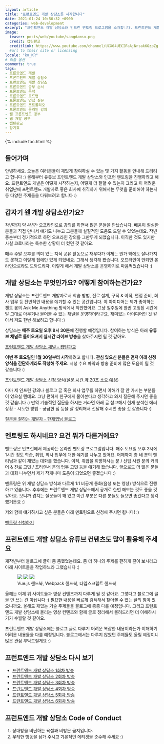 ```yaml
---
layout: article
title: "프런트엔드 개발 상담소를 시작합니다"
date: 2021-01-24 10:50:32 +0900
categories: web-development
excerpt: "프런트엔드 개발 상담소와 인프런 멘토링 프로그램을 소개합니다. 프런트엔드 개발 구직, 이직, 진로 설계, 고민에 대해서 얘기해봐요."
image:
  teaser: posts/web/youtube/sangdamso.png
  credit: 캡틴판교
  creditlink: https://www.youtube.com/channel/UCX04UECIFaAjNnsak6GzpZg
  #url to their site or licensing
locale: "ko_KR"
# 리플 옵션
comments: true
tags:
- 프론트엔드 개발
- 프론트엔드 개발 상담소
- 프런트엔드 개발 상담소
- 프론트엔드 공부 순서
- 프론트엔드 독학
- 프론트엔드 로드맵
- 프론트엔드 면접 질문
- 프론트엔드 포트폴리오
- 프론트엔드 온라인 강의
- 웹 프론트엔드 공부
- 웹 개발 공부
- 캡틴판교
- 장기효
---
```

{% include toc.html %}

## 들어가며

안녕하세요. 오늘은 여러분들이 재밌게 참여하실 수 있는 몇 가지 활동을 안내해 드리려고 합니다 :) 올해부터 유튜브 프런트엔드 개발 상담소와 인프런 멘토링을 진행하려고 해요. 프런트엔드 개발은 어떻게 시작하는지, 어떻게 더 잘할 수 있는지 그리고 이 어려운 취업난에 프런트엔드 개발자로 좋은 회사에 취직하기 위해서는 무엇을 준비해야 하는지 등 다양한 주제들을 다뤄보려고 합니다 :)

## 갑자기 웬 개발 상담소인가요?

작년까지 약 4년간 오프라인으로 강의를 하면서 많은 분들을 만났습니다. 배움이 절실한 분들과 직접 만나서 얘기도 나누고 그분들께 실질적인 도움도 드릴 수 있었는데요. 작년 중순부터 정기적으로 하던 오프라인 강의를 그만두게 되었습니다. 이직한 것도 있지만 사실 코로나라는 특수한 상황이 더 컸던 것 같아요.

매주 주말 오후를 의미 있는 지식 공유 활동으로 채우다가 이제는 뭔가 밖에도 잘나가지도 못하고 이렇게 집에만 있게 되었네요. 그래서 생각해 봤습니다. 오프라인이 안되면 온라인으로라도 도와드리자. 이렇게 해서 개발 상담소를 운영하기로 마음먹었습니다 :)

## 개발 상담소는 무엇인가요? 어떻게 참여하는건가요?

개발 상담소는 프런트엔드 개발자로서 학습 방법, 진로 설계, 구직 & 이직, 면접 준비, 회사 업무 등 전반적인 내용을 얘기할 수 있는 공간입니다. 이 아이디어는 제가 좋아하는 켄트 옹의 Ask Me Anything 방식에서 착안했어요. 그냥 일주일에 한번 고정된 시간에 말 그대로 아무거나 물어볼 수 있는 채널을 운영하더라구요. 재미있는 아이디어인 것 같아서 저도 한번 해보려고 합니다 :)

상담소는 **매주 토요일 오후 9시 30분**에 진행할 예정입니다. 참여하는 방식은 아래 **유튜브 채널로 들어오셔서 실시간 라이브 방송**을 찾아주시면 될 것 같아요.

<a href="https://www.youtube.com/channel/UCX04UECIFaAjNnsak6GzpZg" target="_blank">프런트엔드 개발 상담소 채널 - 캡틴판교</a>

**이번 주 토요일인 1월 30일부터 시작**하려고 합니다. **관심 있으신 분들은 먼저 아래 신청 양식을 간단하게라도 작성해 주세요**. 시청 수요 파악과 방송 준비에 많은 도움이 될 것 같습니다 :)

<a href="https://forms.gle/Ri6Ay5Z8X8cDf8Hk8" target="_blank">프런트엔드 개발 상담소 신청 양식(설문 시간 약 20초 소요 예상)</a>

아마 제 인프런 강의나 블로그 글 혹은 회사 업무를 하면서 이해가 잘 안 가시는 부분들이 있으실 텐데요. 그냥 편하게 친구에게 물어본다고 생각하고 와서 질문해 주시면 좋을 것 같습니다 :) 만약 기술적인 질문을 하시는 거라면 아래 글 참고해서 현재 분석한 에러 상황 - 시도한 방법 - 궁금한 점 등을 잘 정리해서 전달해 주시면 좋을 것 같습니다 :)

<a href="https://jbee.io/essay/good_questionor/" target="_blank">질문을 잘하는 개발자 - 한재엽님 블로그</a>

## 멘토링도 하시네요? 요건 뭐가 다른거에요?

멘토링은 인프런에서 제공하는 온라인 멘토링 프로그램입니다. 매주 토요일 오후 2시에 1시간 정도 학습, 취업, 회사 업무에 대한 얘기를 나누고 있어요. 어제까지 총 네 분의 멘티님과 같이 재밌는 대화를 했습니다. 이직, 취업을 희망하시는 분 / 신입 사원 분의 커리어 & 진로 고민 / 프리랜서 분의 업무 고민 등을 얘기해 봤습니다. 앞으로도 더 많은 분들과 대화 나누면서 제가 작게나마 도움이 되었으면 좋겠습니다 :)

멘토링은 위 개발 상담소 방식과 다르게 1:1 비공개 통화(음성 또는 영상) 방식으로 진행하고 있습니다. 추후에는 프런트엔드 개발 상담소에서 공개로 한번 해보는 것도 좋을 것 같아요. 보니까 겹치는 질문들이 꽤 있고 이런 부분은 다른 분들도 들으면 좋겠다고 생각했거든요 :)

저와 함께 얘기하시고 싶은 분들은 아래 멘토링으로 신청해 주시면 됩니다! :)

<a href="https://www.inflearn.com/users/@captain" target="_blank">멘토링 신청하기</a>

## 프런트엔드 개발 상담소 유튜브 컨텐츠도 많이 활용해 주세요

재작년부터 블로그에 글이 좀 뜸했었는데요. 좀 더 하나의 주제를 편하게 깊이 보시라고 아래 사이트들을 작업하느라 그랬습니다 :)

<figure class="third">
	<a href="https://joshua1988.github.io/vue-camp/" target="_blank"><img src="{{ site.url }}/images/posts/web/vuejs/cracking-vuejs.png"></a>
	<a href="https://joshua1988.github.io/webpack-guide/" target="_blank"><img src="{{ site.url }}/images/posts/web/webpack/webpack-guide.png"></a>
	<a href="https://joshua1988.github.io/ts/" target="_blank"><img src="{{ site.url }}/images/posts/web/typescript/ts-handbook.png"></a>
	<figcaption>Vue.js 핸드북, Webpack 핸드북, 타입스크립트 핸드북</figcaption>
</figure>

올해는 이제 위 사이트들과 영상 컨텐츠까지 다루게 될 것 같아요. 그렇다고 블로그에 글을 안 쓰는 건 아닙니다 :) 필요한 내용을 빠르게 검색해서 찾아볼 수 있는 글의 힘이 있으니까요. 올해도 재밌는 기술 주제들을 블로그에 종종 다룰 예정입니다. 그리고 프런트엔드 개발 상담소에 올리는 영상 컨텐츠와 함께 글로 정리해서 올려드리면 더 이해하시기가 수월할 것 같아요.

프런트엔드 개발 상담소에는 블로그 글로 다루기 어려운 복잡한 내용이라든가 이해하기 어려운 내용들을 다룰 예정입니다. 블로그에서는 다루지 않았던 주제들도 올릴 예정이니 많은 관심 부탁드릴게요 :)

## 프런트엔드 개발 상담소 다시 보기

- <a href="https://www.youtube.com/watch?v=b7tUuV8s11I" target="_blank">프런트엔드 개발 상담소 1회차 방송</a><br>
- <a href="https://www.youtube.com/watch?v=p23-RA79O3Q" target="_blank">프런트엔드 개발 상담소 2회차 방송</a>
- <a href="https://www.youtube.com/watch?v=gwdBf1xh9fg" target="_blank">프런트엔드 개발 상담소 3회차 방송</a>
- <a href="https://www.youtube.com/watch?v=nn71FeLj0bU" target="_blank">프런트엔드 개발 상담소 4회차 방송</a>
- <a href="https://www.youtube.com/watch?v=zWsvypWxS2c" target="_blank">프런트엔드 개발 상담소 5회차 방송</a>
- <a href="https://www.youtube.com/watch?v=FnswhML4dfY" target="_blank">프런트엔드 개발 상담소 6회차 방송</a>

## 프런트엔드 개발 상담소 Code of Conduct

1. 상대방을 비난하는 욕설과 비방은 금지입니다.
2. 무례한 행동을 삼가 주시고 기본적인 에티켓을 준수해 주세요 :)
